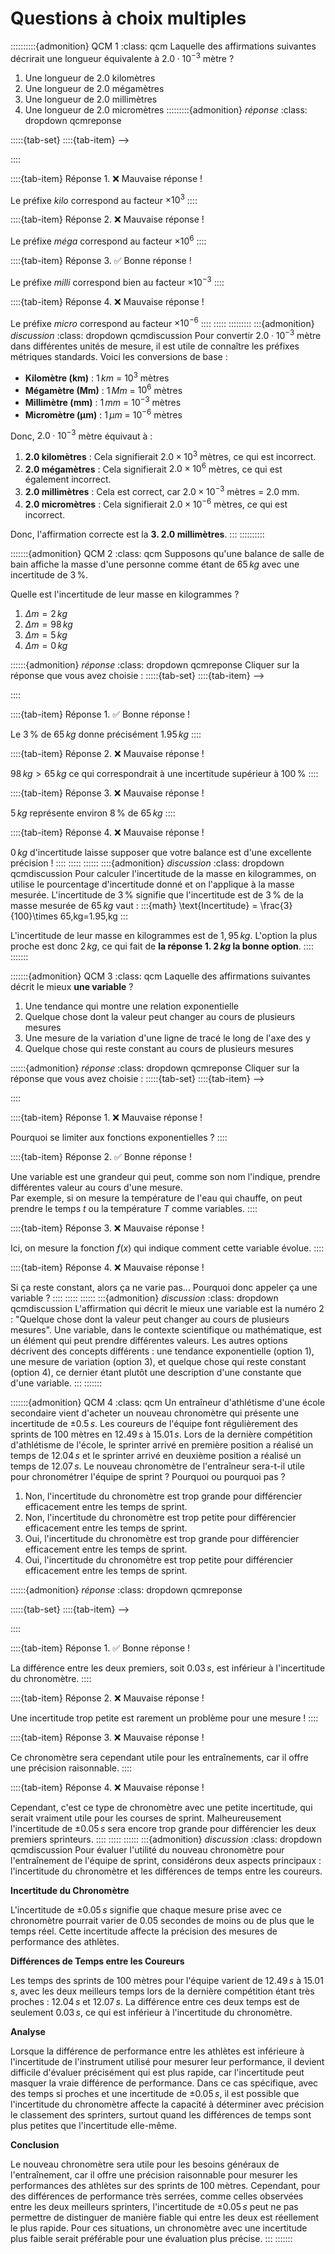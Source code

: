 # Questions à choix multiples

::::::::::{admonition} QCM 1
:class: qcm
Laquelle des affirmations suivantes décrirait une longueur équivalente à $2.0\cdot 10^{-3}$ mètre ?
1. Une longueur de $2.0$ kilomètres
2. Une longueur de $2.0$ mégamètres
3. Une longueur de $2.0$ millimètres
4. Une longueur de $2.0$ micromètres
:::::::::{admonition} *réponse*
:class: dropdown qcmreponse


:::::{tab-set}
::::{tab-item} -->


::::

::::{tab-item} Réponse 1.
❌ Mauvaise réponse !

Le préfixe $kilo$ correspond au facteur $\times 10^{3}$
::::

::::{tab-item} Réponse 2.
❌ Mauvaise réponse !

Le préfixe $méga$ correspond au facteur $\times 10^{6}$
::::

::::{tab-item} Réponse 3.
✅ Bonne réponse !

Le préfixe $milli$ correspond bien au facteur $\times 10^{-3}$
::::

::::{tab-item} Réponse 4.
❌ Mauvaise réponse !

Le préfixe $micro$ correspond au facteur $\times 10^{-6}$
::::
:::::
:::::::::
:::{admonition} *discussion*
:class: dropdown qcmdiscussion
Pour convertir $2.0\cdot 10^{-3}$ mètre dans différentes unités de mesure, il est utile de connaître les préfixes métriques standards. Voici les conversions de base :

- **Kilomètre (km)** : $1\,km$ = $10^3$ mètres
- **Mégamètre (Mm)** : $1\,Mm$ = $10^6$ mètres
- **Millimètre (mm)** : $1\,mm$ = $10^{-3}$ mètres
- **Micromètre (µm)** : $1\,\mu m$ = $10^{-6}$ mètres

Donc, $2.0\cdot 10^{-3}$ mètre équivaut à :

1. **$2.0$ kilomètres** : Cela signifierait $2.0 \times 10^3$ mètres, ce qui est incorrect.
2. **$2.0$ mégamètres** : Cela signifierait $2.0 \times 10^6$ mètres, ce qui est également incorrect.
3. **$2.0$ millimètres** : Cela est correct, car $2.0 \times 10^{-3}$ mètres = $2.0$ mm.
4. **$2.0$ micromètres** : Cela signifierait $2.0 \times 10^{-6}$ mètres, ce qui est incorrect.

Donc, l'affirmation correcte est la **3. $2.0$ millimètres**.
:::
::::::::::

:::::::{admonition} QCM 2
:class: qcm
Supposons qu'une balance de salle de bain affiche la masse d'une personne comme étant de $65\,kg$ avec une incertitude de $3\,\%$.

Quelle est l'incertitude de leur masse en kilogrammes ?
1. $\Delta m=2\,kg$
2. $\Delta m=98\,kg$
3. $\Delta m=5\,kg$
4. $\Delta m=0\,kg$

::::::{admonition} *réponse*
:class: dropdown qcmreponse
Cliquer sur la réponse que vous avez choisie :
:::::{tab-set}
::::{tab-item} -->


::::

::::{tab-item} Réponse 1.
✅ Bonne réponse !

Le $3\,\%$ de $65\,kg$ donne précisément  $1.95\,kg$
::::

::::{tab-item} Réponse 2.
❌ Mauvaise réponse !

$98\,kg > 65\,kg$ ce qui correspondrait à une incertitude supérieur à $100\,\%$
::::

::::{tab-item} Réponse 3.
❌ Mauvaise réponse !

$5\,kg$ représente environ $8\,\%$ de $65\,kg$
::::

::::{tab-item} Réponse 4.
❌ Mauvaise réponse !

$0\,kg$ d'incertitude laisse supposer que votre balance est d'une excellente précision !
::::
:::::
::::::
::::{admonition} *discussion*
:class: dropdown qcmdiscussion
Pour calculer l'incertitude de la masse en kilogrammes, on utilise le pourcentage d'incertitude donné et on l'applique à la masse mesurée. L'incertitude de $3\,\%$ signifie que l'incertitude est de $3\,\%$ de la masse mesurée de $65\,kg$ vaut :
:::{math}
\text{Incertitude} = \frac{3}{100}\times 65\,kg=1.95\,kg
:::

L'incertitude de leur masse en kilogrammes est de $1,95\,kg$. L'option la plus proche est donc $2\,kg$, ce qui fait de **la réponse 1. $2\,kg$ la bonne option**.
::::
:::::::

:::::::{admonition} QCM 3
:class: qcm
Laquelle des affirmations suivantes décrit le mieux **une variable** ?
1. Une tendance qui montre une relation exponentielle
2. Quelque chose dont la valeur peut changer au cours de plusieurs mesures
3. Une mesure de la variation d'une ligne de tracé le long de l'axe des y
4. Quelque chose qui reste constant au cours de plusieurs mesures

::::::{admonition} *réponse*
:class: dropdown qcmreponse
Cliquer sur la réponse que vous avez choisie :
:::::{tab-set}
::::{tab-item} -->


::::

::::{tab-item} Réponse 1.
❌ Mauvaise réponse !

Pourquoi se limiter aux fonctions exponentielles ?
::::

::::{tab-item} Réponse 2.
✅ Bonne réponse !

Une variable est une grandeur qui peut, comme son nom l'indique, prendre différentes valeur au cours d'une mesure.\
Par exemple, si on mesure la température de l'eau qui chauffe, on peut prendre le temps $t$ ou la température $T$ comme variables. 
::::

::::{tab-item} Réponse 3.
❌ Mauvaise réponse !

Ici, on mesure la fonction $f(x)$ qui indique comment cette variable évolue.
::::

::::{tab-item} Réponse 4.
❌ Mauvaise réponse !

Si ça reste constant, alors ça ne varie pas... Pourquoi donc appeler ça une variable ?
::::
:::::
::::::
:::{admonition} *discussion*
:class: dropdown qcmdiscussion
L'affirmation qui décrit le mieux une variable est la numéro 2 : "Quelque chose dont la valeur peut changer au cours de plusieurs mesures". Une variable, dans le contexte scientifique ou mathématique, est un élément qui peut prendre différentes valeurs. Les autres options décrivent des concepts différents : une tendance exponentielle (option 1), une mesure de variation (option 3), et quelque chose qui reste constant (option 4), ce dernier étant plutôt une description d'une constante que d'une variable.
:::
:::::::

:::::::{admonition} QCM 4
:class: qcm
Un entraîneur d'athlétisme d'une école secondaire vient d'acheter un nouveau chronomètre qui présente une incertitude de $\pm 0.5\,s$. Les coureurs de l'équipe font régulièrement des sprints de $100$ mètres en $12.49\,s$ à $15.01\,s$. Lors de la dernière compétition d'athlétisme de l'école, le sprinter arrivé en première position a réalisé un temps de $12.04\,s$ et le sprinter arrivé en deuxième position a réalisé un temps de $12.07\,s$. Le nouveau chronomètre de l'entraîneur sera-t-il utile pour chronométrer l'équipe de sprint ? Pourquoi ou pourquoi pas ?
1. Non, l'incertitude du chronomètre est trop grande pour différencier efficacement entre les temps de sprint.
2. Non, l'incertitude du chronomètre est trop petite pour différencier efficacement entre les temps de sprint.
3. Oui, l'incertitude du chronomètre est trop grande pour différencier efficacement entre les temps de sprint.
4. Oui, l'incertitude du chronomètre est trop petite pour différencier efficacement entre les temps de sprint.

::::::{admonition} *réponse*
:class: dropdown qcmreponse


:::::{tab-set}
::::{tab-item} -->


::::

::::{tab-item} Réponse 1.
✅ Bonne réponse !

La différence entre les deux premiers, soit $0.03\,s$, est inférieur à l'incertitude du chronomètre.
::::

::::{tab-item} Réponse 2.
❌ Mauvaise réponse !

Une incertitude trop petite est rarement un problème pour une mesure !
::::

::::{tab-item} Réponse 3.
❌ Mauvaise réponse !

Ce chronomètre sera cependant utile pour les entraînements, car il offre une précision raisonnable.
::::

::::{tab-item} Réponse 4.
❌ Mauvaise réponse !

Cependant, c'est ce type de chronomètre avec une petite incertitude, qui serait vraiment utile pour les courses de sprint. Malheureusement l'incertitude de $\pm 0.05\,s$ sera encore trop grande pour différencier les deux premiers sprinteurs.
::::
:::::
::::::
:::{admonition} *discussion*
:class: dropdown qcmdiscussion
Pour évaluer l'utilité du nouveau chronomètre pour l'entraînement de l'équipe de sprint, considérons deux aspects principaux : l'incertitude du chronomètre et les différences de temps entre les coureurs.

**Incertitude du Chronomètre**

L'incertitude de $\pm 0.05\,s$ signifie que chaque mesure prise avec ce chronomètre pourrait varier de $0.05$ secondes de moins ou de plus que le temps réel. Cette incertitude affecte la précision des mesures de performance des athlètes.

**Différences de Temps entre les Coureurs**

Les temps des sprints de 100 mètres pour l'équipe varient de $12.49\,s$ à $15.01\,s$, avec les deux meilleurs temps lors de la dernière compétition étant très proches : $12.04\,s$ et $12.07\,s$. La différence entre ces deux temps est de seulement $0.03\,s$, ce qui est inférieur à l'incertitude du chronomètre.

**Analyse**

Lorsque la différence de performance entre les athlètes est inférieure à l'incertitude de l'instrument utilisé pour mesurer leur performance, il devient difficile d'évaluer précisément qui est plus rapide, car l'incertitude peut masquer la vraie différence de performance. Dans ce cas spécifique, avec des temps si proches et une incertitude de $\pm 0.05\,s$, il est possible que l'incertitude du chronomètre affecte la capacité à déterminer avec précision le classement des sprinters, surtout quand les différences de temps sont plus petites que l'incertitude elle-même.

**Conclusion**

Le nouveau chronomètre sera utile pour les besoins généraux de l'entraînement, car il offre une précision raisonnable pour mesurer les performances des athlètes sur des sprints de $100$ mètres. Cependant, pour des différences de performance très serrées, comme celles observées entre les deux meilleurs sprinters, l'incertitude de $\pm 0.05\,s$ peut ne pas permettre de distinguer de manière fiable qui entre les deux est réellement le plus rapide. Pour ces situations, un chronomètre avec une incertitude plus faible serait préférable pour une évaluation plus précise.
:::
:::::::
